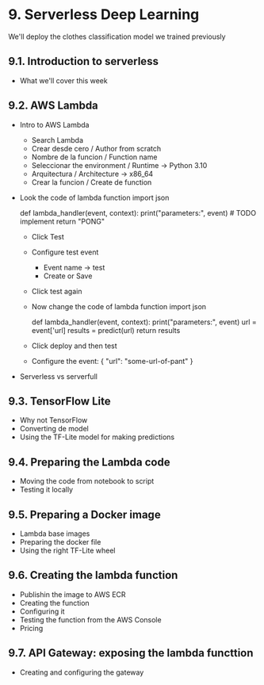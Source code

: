 # 9. Serverless Deep Learning

We'll deploy the clothes classification model we trained previously

## 9.1. Introduction to serverless

* What we'll cover this week

## 9.2. AWS Lambda

* Intro to AWS Lambda
    * Search Lambda
    * Crear desde cero / Author from scratch
    * Nombre de la funcion / Function name
    * Seleccionar the environment / Runtime -> Python 3.10
    * Arquitectura / Architecture -> x86_64
    * Crear la funcion / Create de function

* Look the code of lambda function 
    import json

    def lambda_handler(event, context):
        print("parameters:", event)
        # TODO implement
        return "PONG"

    * Click Test
    * Configure test event
        * Event name -> test
        * Create or Save
    
    * Click test again
    * Now change the code of lambda function
        import json

        def lambda_handler(event, context):
            print("parameters:", event)
            url = event['url]
            results = predict(url)
            return results
    * Click deploy and then test
    * Configure the event:
            {
                "url": "some-url-of-pant"
            }
            
* Serverless vs serverfull

## 9.3. TensorFlow Lite

* Why not TensorFlow
* Converting de model
* Using the TF-Lite model for making predictions

## 9.4. Preparing the Lambda code

* Moving the code from notebook to script
* Testing it locally

## 9.5. Preparing a Docker image

* Lambda base images
* Preparing the docker file
* Using the right TF-Lite wheel

## 9.6. Creating the lambda function

* Publishin the image to AWS ECR
* Creating the function
* Configuring it
* Testing the function from the AWS Console
* Pricing

## 9.7. API Gateway: exposing the lambda functtion

* Creating and configuring the gateway